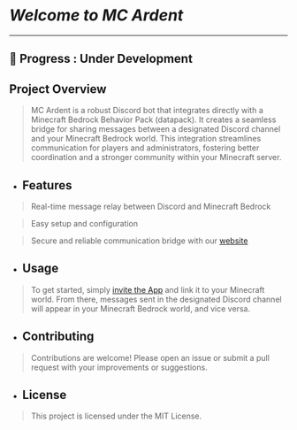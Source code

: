 # ***Welcome to MC Ardent***

--------------------------------------------------
🔴 **Progress :** **Under Development**
---------------------------------------------------

## Project Overview
> MC Ardent is a robust Discord bot that integrates directly with a Minecraft Bedrock Behavior Pack (datapack). It creates a seamless bridge for sharing messages between a designated Discord channel and your Minecraft Bedrock world. This integration streamlines communication for players and administrators, fostering better coordination and a stronger community within your Minecraft server.

- ## Features

> Real-time message relay between Discord and Minecraft Bedrock

> Easy setup and configuration

> Secure and reliable communication bridge with our [website](/)

- ## Usage
  
> To get started, simply [invite the App](https://discord.com/oauth2/authorize?client_id=1381339129001803897) and link it to your Minecraft world. From there, messages sent in the designated Discord channel will appear in your Minecraft Bedrock world, and vice versa.

- ## Contributing

> Contributions are welcome! Please open an issue or submit a pull request with your improvements or suggestions.

- ## License

> This project is licensed under the MIT License.
